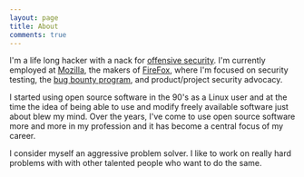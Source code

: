 ```yaml
---
layout: page
title: About
comments: true
---
```


I'm a life long hacker with a nack for [offensive security](https://en.wikipedia.org/wiki/Penetration_test).  I'm currently employed at [Mozilla](https://www.mozilla.org/en-US/about/), the makers of [FireFox](https://www.mozilla.org/en-US/firefox/new/), where I'm focused on security testing, the [bug bounty program](https://www.mozilla.org/en-US/security/bug-bounty/faq-webapp/), and product/project security advocacy.

I started using open source software in the 90's as a Linux user and at the time the idea of being able to use and modify freely available software just about blew my mind. Over the years, I've come to use open source software more and more in my profession and it has become a central focus of my career.

I consider myself an aggressive problem solver. I like to work on really hard problems with with other talented people who want to do the same.
